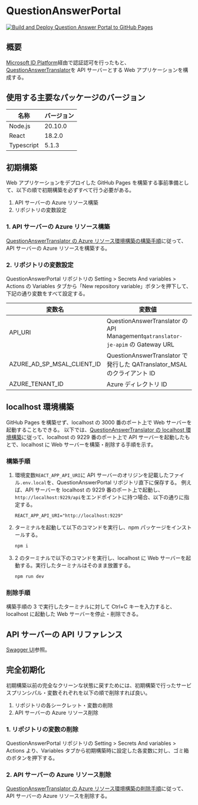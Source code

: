# QuestionAnswerPortal

[![Build and Deploy Question Answer Portal to GitHub Pages](https://github.com/infhyroyage/QuestionAnswerPortal/actions/workflows/build-deploy-pages.yaml/badge.svg)](https://github.com/infhyroyage/QuestionAnswerPortal/actions/workflows/build-deploy-pages.yaml)

## 概要

[Microsoft ID Platform](https://learn.microsoft.com/ja-jp/azure/active-directory/develop/v2-overview)経由で認証認可を行ったもと、[QuestionAnswerTranslator](https://github.com/infhyroyage/QuestionAnswerTranslator)を API サーバーとする Web アプリケーションを構成する。

## 使用する主要なパッケージのバージョン

| 名称       | バージョン |
| ---------- | ---------- |
| Node.js    | 20.10.0    |
| React      | 18.2.0     |
| Typescript | 5.1.3      |

## 初期構築

Web アプリケーションをデプロイした GitHub Pages を構築する事前準備として、以下の順で初期構築を必ずすべて行う必要がある。

1. API サーバーの Azure リソース構築
2. リポジトリの変数設定

### 1. API サーバーの Azure リソース構築

[QuestionAnswerTranslator の Azure リソース環境構築の構築手順](https://github.com/infhyroyage/QuestionAnswerTranslator#azure-%E3%83%AA%E3%82%BD%E3%83%BC%E3%82%B9%E7%92%B0%E5%A2%83%E6%A7%8B%E7%AF%89)に従って、API サーバーの Azure リソースを構築する。

### 2. リポジトリの変数設定

QuestionAnswerPortal リポジトリの Setting > Secrets And variables > Actions の Variables タブから「New repository variable」ボタンを押下して、下記の通り変数をすべて設定する。

| 変数名                     | 変数値                                                                          |
| -------------------------- | ------------------------------------------------------------------------------- |
| API_URI                    | QuestionAnswerTranslator の API Management`qatranslator-je-apim` の Gateway URL |
| AZURE_AD_SP_MSAL_CLIENT_ID | QuestionAnswerTranslator で発行した QATranslator_MSAL のクライアント ID         |
| AZURE_TENANT_ID            | Azure ディレクトリ ID                                                           |

## localhost 環境構築

GitHub Pages を構築せず、localhost の 3000 番のポート上で Web サーバーを起動することもできる。
以下では、[QuestionAnswerTranslator の localhost 環境構築](https://github.com/infhyroyage/QuestionAnswerTranslator#localhost-%E7%92%B0%E5%A2%83%E6%A7%8B%E7%AF%89)に従って、localhost の 9229 番のポート上で API サーバーを起動したもとで、localhost に Web サーバーを構築・削除する手順を示す。

### 構築手順

1. 環境変数`REACT_APP_API_URI`に API サーバーのオリジンを記載したファイル`.env.local`を、QuestionAnswerPortal リポジトリ直下に保存する。
   例えば、API サーバーを localhost の 9229 番のポート上で起動し、`http://localhost:9229/api`をエンドポイントに持つ場合、以下の通りに指定する。
   ```
   REACT_APP_API_URI="http://localhost:9229"
   ```
2. ターミナルを起動して以下のコマンドを実行し、npm パッケージをインストールする。
   ```bash
   npm i
   ```
3. 2 のターミナルで以下のコマンドを実行し、localhost に Web サーバーを起動する。実行したターミナルはそのまま放置する。
   ```bash
   npm run dev
   ```

### 削除手順

構築手順の 3 で実行したターミナルに対して Ctrl+C キーを入力すると、localhost に起動した Web サーバーを停止・削除できる。

## API サーバーの API リファレンス

[Swagger UI](https://infhyroyage.github.io/QuestionAnswerTranslator/)参照。

## 完全初期化

初期構築以前の完全なクリーンな状態に戻すためには、初期構築で行ったサービスプリンシパル・変数それぞれを以下の順で削除すれば良い。

1. リポジトリの各シークレット・変数の削除
2. API サーバーの Azure リソース削除

### 1. リポジトリの変数の削除

QuestionAnswerPortal リポジトリの Setting > Secrets And variables > Actions より、Variables タブから初期構築時に設定した各変数に対し、ゴミ箱のボタンを押下する。

### 2. API サーバーの Azure リソース削除

[QuestionAnswerTranslator の Azure リソース環境構築の削除手順](https://github.com/infhyroyage/QuestionAnswerTranslator#%E5%89%8A%E9%99%A4%E6%89%8B%E9%A0%86)に従って、API サーバーの Azure リソースを削除する。

